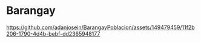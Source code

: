 # Barangay



https://github.com/adanjosein/BarangayPoblacion/assets/149479459/11f2b206-1790-4d4b-bebf-dd2365948177

